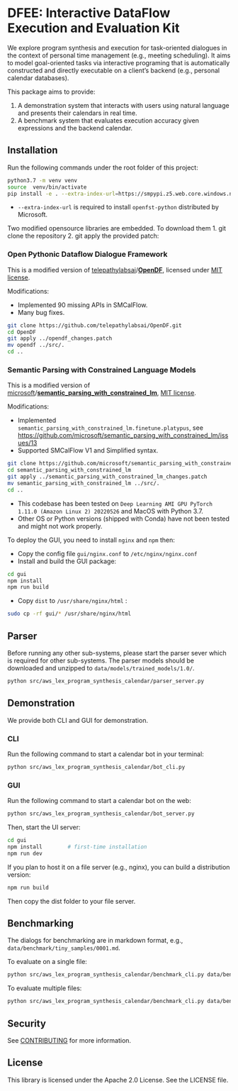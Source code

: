 # DFEE: Interactive DataFlow Execution and Evaluation Kit

We explore program synthesis and execution for task-oriented dialogues in the context of personal time management (e.g., meeting scheduling). It aims to model goal-oriented tasks via interactive programing that is automatically constructed and directly executable on a client’s backend (e.g., personal calendar databases).

This package aims to provide:

1. A demonstration system that interacts with users using natural language and presents their calendars in real time.
2. A benchmark system that evaluates execution accuracy given expressions and the backend calendar.

## Installation

Run the following commands under the root folder of this project:

```bash
python3.7 -m venv venv
source  venv/bin/activate
pip install -e . --extra-index-url=https://smpypi.z5.web.core.windows.net/

```

- `--extra-index-url` is required to install `openfst-python` distributed by Microsoft.

Two modified opensource libraries are embedded. To download them 1. git clone the repository 2. git apply the provided patch:

### Open Pythonic Dataflow Dialogue Framework

This is a modified version of [telepathylabsai](https://github.com/telepathylabsai)/**[OpenDF](https://github.com/telepathylabsai/OpenDF)**, licensed under [MIT license](https://github.com/telepathylabsai/OpenDF/blob/main/LICENSE).

Modifications:

- Implemented 90 missing APIs in SMCalFlow.
- Many bug fixes.

```bash
git clone https://github.com/telepathylabsai/OpenDF.git
cd OpenDF
git apply ../opendf_changes.patch
mv opendf ../src/.
cd ..
```

### Semantic Parsing with Constrained Language Models

This is a modified version of [microsoft](https://github.com/microsoft)/**[semantic_parsing_with_constrained_lm](https://github.com/microsoft/semantic_parsing_with_constrained_lm)**, [MIT license](https://github.com/microsoft/semantic_parsing_with_constrained_lm/blob/main/LICENSE).

Modifications:

- Implemented `semantic_parsing_with_constrained_lm.finetune.platypus`, see https://github.com/microsoft/semantic_parsing_with_constrained_lm/issues/13
- Supported SMCalFlow V1 and Simplified syntax.

```bash
git clone https://github.com/microsoft/semantic_parsing_with_constrained_lm.git
cd semantic_parsing_with_constrained_lm
git apply ../semantic_parsing_with_constrained_lm_changes.patch
mv semantic_parsing_with_constrained_lm ../src/.
cd ..
```

- This codebase has been tested on `Deep Learning AMI GPU PyTorch 1.11.0 (Amazon Linux 2) 20220526` and MacOS with Python 3.7. 
- Other OS or Python versions (shipped with Conda) have not been tested and might not work properly.

To deploy the GUI, you need to install `nginx` and `npm` then:

- Copy the config file `gui/nginx.conf` to `/etc/nginx/nginx.conf`
- Install and build the GUI package:

```bash
cd gui
npm install
npm run build
```

- Copy `dist` to  `/usr/share/nginx/html` :

```bash
sudo cp -rf gui/* /usr/share/nginx/html
```

## Parser

Before running any other sub-systems, please start the parser sever which is required for other sub-systems. The parser models should be downloaded and unzipped to `data/models/trained_models/1.0/`.

```bash
python src/aws_lex_program_synthesis_calendar/parser_server.py
```

## Demonstration

We provide both CLI and GUI for demonstration.

### CLI

Run the following command to start a calendar bot in your terminal:

```bash
python src/aws_lex_program_synthesis_calendar/bot_cli.py
```

### GUI

Run the following command to start a calendar bot on the web:

```bash
python src/aws_lex_program_synthesis_calendar/bot_server.py
```

Then, start the UI server:

```bash
cd gui
npm install        # first-time installation
npm run dev
```

If you plan to host it on a file server (e.g., nginx), you can build a distribution version:

```bash
npm run build
```

Then copy the dist folder to your file server.

## Benchmarking

The dialogs for benchmarking are in markdown format, e.g., `data/benchmark/tiny_samples/0001.md`. 

To evaluate on a single file:

```bash
python src/aws_lex_program_synthesis_calendar/benchmark_cli.py data/benchmark/tiny_samples/0001.md
```

To evaluate multiple files:

```bash
python src/aws_lex_program_synthesis_calendar/benchmark_cli.py data/benchmark/tiny_samples/*.md
```

## Security

See [CONTRIBUTING](CONTRIBUTING.md#security-issue-notifications) for more information.

## License

This library is licensed under the Apache 2.0 License. See the LICENSE file.
